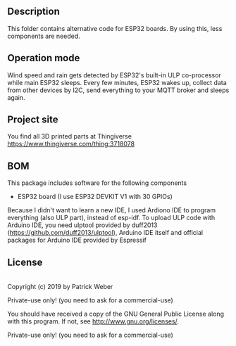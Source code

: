 ## Description
This folder contains alternative code for ESP32 boards. By using this, less components are needed.

## Operation mode
Wind speed and rain gets detected by ESP32's built-in ULP co-processor while main ESP32 sleeps. 
Every few minutes, ESP32 wakes up, collect data from other devices by I2C, 
send everything to your MQTT broker and sleeps again.

## Project site
You find all 3D printed parts at Thingiverse 
https://www.thingiverse.com/thing:3718078


## BOM
This package includes software for the following components
- ESP32 board (I use ESP32 DEVKIT V1 with 30 GPIOs)

Because I didn't want to learn a new IDE, I used Ardiono IDE to program everything (also ULP part), instead of esp-idf.
To upload ULP code with Arduino IDE, you need ulptool provided by duff2013 (https://github.com/duff2013/ulptool),
Arduino IDE itself and official packages for Arduino IDE provided by Espressif


## License
<br>Copyright (c) 2019 by Patrick Weber  

Private-use only! (you need to ask for a commercial-use)
 

You should have received a copy of the GNU General Public License
along with this program.  If not, see <http://www.gnu.org/licenses/>.

Private-use only! (you need to ask for a commercial-use)

